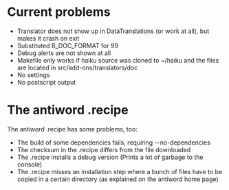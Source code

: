 # Current problems

* Translator does not show up in DataTranslations (or work at all), but makes it crash on exit
* Substituted B_DOC_FORMAT for 99
* Debug alerts are not shown at all
* Makefile only works if haiku source was cloned to ~/haiku and the files are located in src/add-ons/translators/doc
* No settings
* No postscript output

# The antiword .recipe

The antiword .recipe has some problems, too:
* The build of some dependencies fails, requiring --no-dependencies
* The checksum in the .recipe differs from the file downloaded
* The .recipe installs a debug version (Prints a lot of garbage to the console)
* The .recipe misses an installation step where a bunch of files have to be copied in a certain directory (as explained on the antiword home page)
